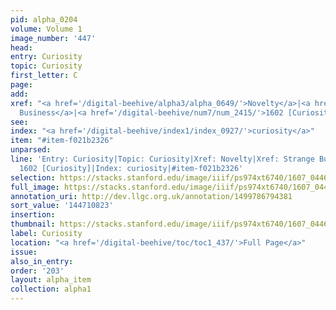 ```yaml
---
pid: alpha_0204
volume: Volume 1
image_number: '447'
head:
entry: Curiosity
topic: Curiosity
first_letter: C
page:
add:
xref: "<a href='/digital-beehive/alpha3/alpha_0649/'>Novelty</a>|<a href='/digital-beehive/alpha4/alpha_0921/'>Strange
  Business</a>|<a href='/digital-beehive/num7/num_2415/'>1602 [Curiosity]</a>"
see:
index: "<a href='/digital-beehive/index1/index_0927/'>curiosity</a>"
item: "#item-f021b2326"
unparsed:
line: 'Entry: Curiosity|Topic: Curiosity|Xref: Novelty|Xref: Strange Business|Xref:
  1602 [Curiosity]|Index: curiosity|#item-f021b2326'
selection: https://stacks.stanford.edu/image/iiif/ps974xt6740/1607_0446/328,823,3127,425/full/0/default.jpg
full_image: https://stacks.stanford.edu/image/iiif/ps974xt6740/1607_0446/full/full/0/default.jpg
annotation_uri: http://dev.llgc.org.uk/annotation/1499786794381
sort_value: '144710823'
insertion:
thumbnail: https://stacks.stanford.edu/image/iiif/ps974xt6740/1607_0446/328,823,600,180/250,/0/default.jpg
label: Curiosity
location: "<a href='/digital-beehive/toc/toc1_437/'>Full Page</a>"
issue:
also_in_entry:
order: '203'
layout: alpha_item
collection: alpha1
---
```

